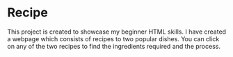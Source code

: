 # Recipe
This project is created to showcase my beginner HTML skills.
I have created a webpage which consists of recipes to two popular dishes.
You can click on any of the two recipes to find the ingredients required and the process.